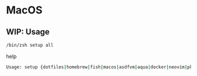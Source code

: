 # MacOS

## WIP: Usage

```sh
/bin/zsh setup all
```

help

```sh
Usage: setup {dotfiles|homebrew|fish|macos|asdfvm|aqua|docker|neovim|pkgs|all}
```
